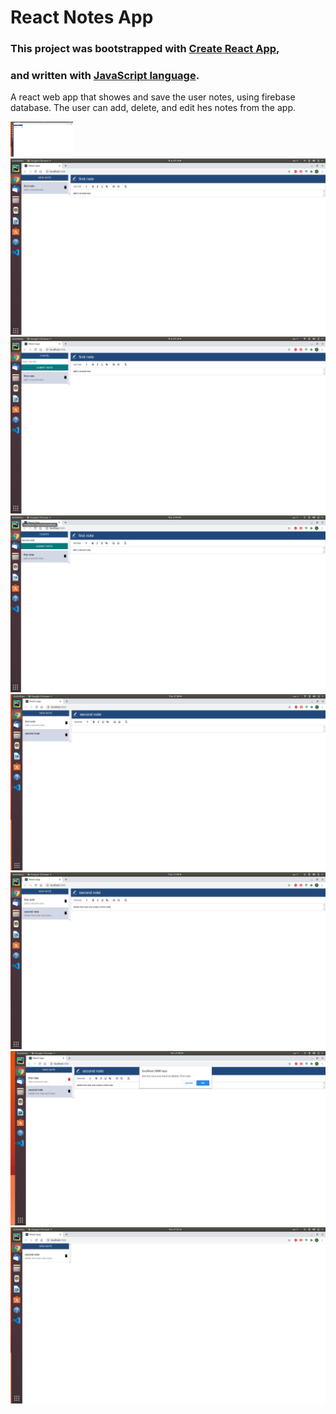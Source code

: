 # React Notes App

### This project was bootstrapped with [Create React App](https://github.com/facebookincubator/create-react-app),
### and written with [JavaScript language](https://www.javascript.com/).

A react web app that showes and save the user notes, using firebase database.
The user can add, delete, and edit hes notes from the app.

<img src="1.png" width=100>
<img src="2.png">
<img src="3.png">
<img src="4.png">
<img src="5.png">
<img src="6.png">
<img src="7.png">
<img src="8.png">
